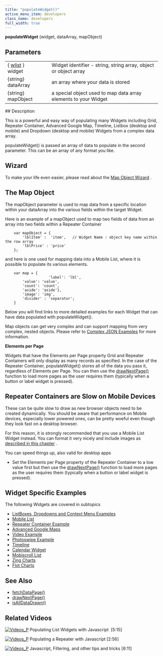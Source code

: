```yaml
---
title: "populateWidget()"
active_menu_item: developers
class_name: developers
full_width: true
---
```



**populateWidget** (widget, dataArray, mapObject)

## Parameters

<table>
<tr>
<td width="137">
  { <a href="/developers/documentation/scripting-apis/client-api/objects-titbits/widget-list-parameters">wlist</a> } widget

</td>
<td width="20">
</td>
<td width="723">
Widget identifier - string, string array, object or object array

</td>
</tr>
<tr>
<td width="137">
{string} dataArray

</td>
<td width="20">
</td>
<td width="723">
an array where your data is stored

</td>
</tr>
<tr>
<td width="137">
{string} mapObject

</td>
<td width="20">
</td>
<td width="723">
a special object used to map data array elements to your Widget

</td>
</tr>
</table>
## Description

This is a powerful and easy way of populating many Widgets including Grid, Repeater Container, Advanced Google Map, Timeline, Listbox (desktop and mobile) and Dropdown (desktop and mobile) Widgets from a complex data array.

populateWidget() is passed an array of data to populate in the second parameter. This can be an array of any format you like.

## Wizard

To make your life even easier, please read about the [Map Object Wizard](/developers/documentation/scripting-apis/client-api/widget-data-state-manipulation/populatewidget/populatewidget-wizard) .

## The Map Object

The mapObject parameter is used to map data from a specific location within your dataArray into the various fields within the target Widget.

Here is an example of a mapObject used to map two fields of data from an array into two fields within a Repeater Container

        var mapObject = {
            'lblItem' :  'item',   // Widget Name : object key name within the row array
            'lblPrice' : 'price'
        };

and here is one used for mapping data into a Mobile List, where it is possible to populate its various elements.

        var map = {
                        'label': 'lbl',
            'value': 'value',
            'count': 'count',
            'aside': 'aside'},
            'image': 'img',
            'divider' : 'separator';        
        }   
   



Below you will find links to more detailed examples for each Widget that can have data populated with populateWidget().

Map objects can get very complex and can support mapping from very complex, nested objects. Please refer to [Complex JSON Examples](/developers/documentation/scripting-apis/client-api/widget-data-state-manipulation/populatewidget/complex-json-example) for more information.

**Elements per Page**

Widgets that have the Elements per Page property Grid and Repeater Containers will only display as many records as specified. In the case of the Repeater Container, populateWidget() stores all of the data you pass it, regardless of Elements per Page. You can then use the [drawNextPage()](/developers/documentation/scripting-apis/client-api/widget-object-functions/repeater-grid/drawnextpage) function to load more pages as the user requires them (typically when a button or label widget is pressed).

## Repeater Containers are Slow on Mobile Devices

These can be quite slow to draw as new browser objects need to be created dynamically. You should be aware that performance on Mobile devices, especially lower powered ones, can be pretty woeful even though they look fast on a desktop browser.

For this reason, it is strongly recommended that you use a Mobile List Widget instead. You can format it very nicely and include images as [described in this chapter](/developers/documentation/product-guide/advanced-important-widgets/important-mobile-widgets/mobile-list-widget/) .

You can speed things up, also valid for desktop apps

 - Set the Elements per Page property of the Repeater Container to a low value first but then use the [drawNextPage()](/developers/documentation/scripting-apis/client-api/widget-object-functions/repeater-grid/drawnextpage) function to load more pages as the user requires them (typically when a button or label widget is pressed).

## Widget Specific Examples

The following Widgets are covered in subtopics

 - [ListBoxes, Dropdowns and Context Menu Examples](/developers/documentation/scripting-apis/client-api/widget-data-state-manipulation/populatewidget/listbox-dropdown-example)
 - [Mobile List](/developers/documentation/scripting-apis/client-api/widget-data-state-manipulation/populatewidget/mobile-list-example)
 - [Repeater Container Example](/developers/documentation/scripting-apis/client-api/widget-data-state-manipulation/populatewidget/repeater-container-example)
 - [Advanced Google Maps](/developers/documentation/scripting-apis/client-api/widget-data-state-manipulation/populatewidget/advanced-google-maps-example)
 - [Video Example](/developers/documentation/scripting-apis/client-api/widget-data-state-manipulation/populatewidget/audio-video-example)
 - [Photoswipe Example](/developers/documentation/scripting-apis/client-api/widget-data-state-manipulation/populatewidget/photoswipe-example)
 - [Timeline](/developers/documentation/scripting-apis/client-api/widget-data-state-manipulation/populatewidget/timeline-example)
 - [Calendar Widget](/developers/documentation/scripting-apis/client-api/widget-data-state-manipulation/populatewidget/calendar-widget2)
 - [Mobiscroll List](/developers/documentation/scripting-apis/client-api/widget-data-state-manipulation/populatewidget/mobiscroll-list2)
 - [Zing Charts](/developers/documentation/scripting-apis/client-api/widget-data-state-manipulation/populatewidget/zingcharts)
 - [Flot Charts](/developers/documentation/scripting-apis/client-api/widget-data-state-manipulation/populatewidget/flot-charts2)

## See Also

 - [fetchDataPage()](/developers/documentation/scripting-apis/client-api/data-view-functions/fetchdatapage)
 - [drawNextPage()](/developers/documentation/scripting-apis/client-api/widget-object-functions/repeater-grid/drawnextpage)
 - [isAllDataDrawn()](/developers/documentation/scripting-apis/client-api/widget-object-functions/repeater-grid/isalldatadrawn)

## Related Videos

[![Videos\_P](/img/docs/videos_p.png)](http://www.youtube.com/v/q6VXeWOhAxA?autoplay=1&hd=1&fs=1&showsearch=0&rel=0&) Populating List Widgets with Javascript  [5:15]

[![Videos\_P](/img/docs/videos_p.png)](http://www.youtube.com/v/fPPlPcE69yE?autoplay=1&hd=1&fs=1&showsearch=0&rel=0&) Populating a Repeater with Javascript [2:56]

[![Videos\_P](/img/docs/videos_p.png)](http://www.youtube.com/v/rKbMmF7kcXs?autoplay=1&hd=1&fs=1&showsearch=0&rel=0&) Javascript, Filtering, and other tips and tricks [6:11]
